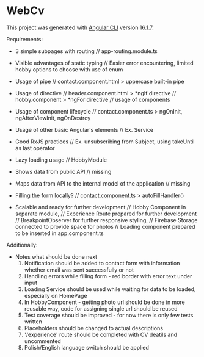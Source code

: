 # WebCv

This project was generated with [Angular CLI](https://github.com/angular/angular-cli) version 16.1.7.

Requirements:

- 3 simple subpages with routing
  // app-routing.module.ts

- Visible advantages of static typing
  // Easier error encountering, limited hobby options to choose with use of enum

- Usage of pipe
  // contact.component.html > uppercase built-in pipe

- Usage of directive
  // header.component.html > *ngIf directive
  // hobby.component > *ngFor directive
  // usage of components

- Usage of component lifecycle
  // contact.component.ts > ngOnInit, ngAfterViewInit, ngOnDestroy

- Usage of other basic Angular's elements
  // Ex. Service

- Good RxJS practices
  // Ex. unsubscribing from Subject, using takeUntil as last operator

- Lazy loading usage
  // HobbyModule

- Shows data from public API
  // missing

- Maps data from API to the internal model of the application
  // missing

- Filling the form locally?
  // contact.component.ts > autoFillHandler()

- Scalable and ready for further development
  // Hobby Component in separate module,
  // Experience Route prepared for further development
  // BreakpointObserver for further responsive styling,
  // Firebase Storage connected to provide space for photos
  // Loading component prepared to be inserted in app.component.ts

Additionally:

- Notes what should be done next
  1. Notification should be added to contact form with information whether email was sent successfully or not
  2. Handling errors while filling form - red border with error text under input
  3. Loading Service should be used while waiting for data to be loaded, especially on HomePage
  4. In HobbyComponent - getting photo url should be done in more reusable way, code for assigning single url should be reused
  5. Test coverage should be improved - for now there is only few tests written
  6. Placeholders should be changed to actual descriptions
  7. '/experience' route should be completed with CV deatils and uncommented
  8. Polish/English language switch should be applied
